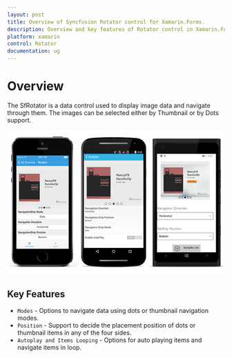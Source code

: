 ```yaml
---
layout: post
title: Overview of Syncfusion Rotator control for Xamarin.Forms.
description: Overview and key features of Rotator control in Xamarin.Forms
platform: xamarin 
control: Rotator 
documentation: ug
---
```


# Overview

The SfRotator is a data control used to display image data and navigate through them. The images can be selected either by Thumbnail or by Dots support.

![](images/overview.png)
 
## Key Features

* `Modes` - Options to navigate data using dots or thumbnail navigation modes.
* `Position` - Support to decide the placement position of dots or thumbnail items in any of the four sides.
* `Autoplay and Items Looping` - Options for auto playing items and navigate items in loop.